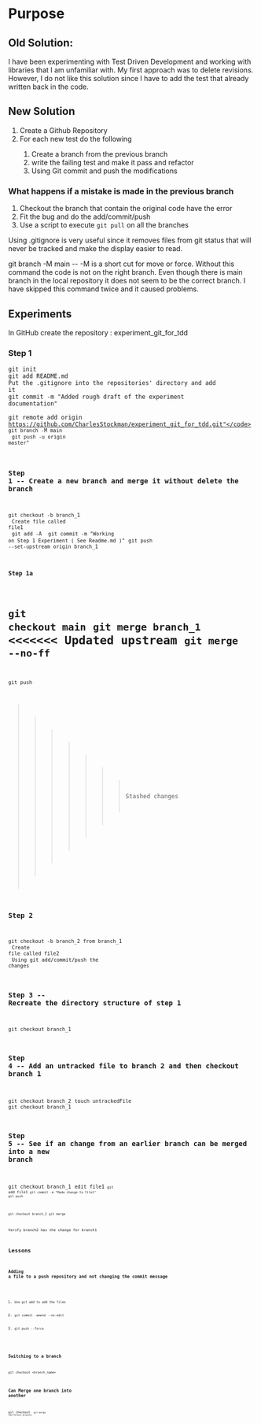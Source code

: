 # Purpose

## Old Solution:
I have been experimenting with Test Driven Development and working with libraries that I am 
unfamiliar with.  My first approach was to delete revisions.  However, I do not like this solution
since I have to add the test that already written back in the code.  

## New Solution

<ol>
    <li>Create a Github Repository</li>
    <li>For each new test do the following</li>
    <ol>
        <li>Create a branch from the previous branch</li>
        <li> write the failing test and make it pass and refactor</li>
        <li> Using Git commit and push the modifications</li>
    </ol>
</ol>

### What happens if a mistake is made in the previous branch
<ol>
    <li>Checkout the branch that contain the original code have the error</li>
    <li>Fit the bug and do the add/commit/push</li>
    <li>Use a script to execute <code>git pull</code> on all the branches </li>
</ol>

Using .gitignore is very useful since it removes files from git status that will never be tracked 
and make the display easier to read.

git branch -M main -- -M is a short cut for move or force.
Without this command the code is not on the right branch.  Even
though there is main branch in the local repository it does not seem
to be the correct branch.  I have skipped this command twice and it 
caused problems.

## Experiments

In GitHub create the repository : experiment_git_for_tdd

### Step 1
<code>git init</code><br>
<code>git add README.md</code><br>
<code>Put the .gitignore into the repositories' directory and add it</code><br>
<code>git commit -m "Added rough draft of the experiment documentation"</code><br>

<code>git remote add origin https://github.com/CharlesStockman/experiment_git_for_tdd.git"</code>
<code>git branch -M main</code><br>
<code>git push -u origin master"</code>

### Step 1 -- Create a new branch and merge it without delete the branch

<code>git checkout -b branch_1</code><br>
<code>Create file called file1</code><br>
<code>git add -A </code>
<code>git commit -m "Working on Step 1 Experiment ( See Readme.md )"</code>
<code>git push --set-upstream origin branch_1</code>

#### Step 1a 
<code>git checkout main</code>
<code>git merge branch_1</code>
<<<<<<< Updated upstream
<code>git merge --no-ff</code>
=======
<code>git push</code>
>>>>>>> Stashed changes

### Step 2 
<code>git checkout -b branch_2 from branch_1 </code><br>
<code>Create file called file2</code><br>
<code>Using git add/commit/push the changes</code>

### Step 3 -- Recreate the directory structure of step 1
<code>git checkout branch_1</code>

### Step 4 -- Add an untracked file to branch 2 and then checkout branch 1 
<code>git checkout branch_2</code>
<code>touch untrackedFile</code>
<code>git checkout branch_1</code>


### Step 5 -- See if an change from an earlier branch can be merged into a new branch
<code>git checkout branch_1</code>
<code>edit file1<code>
<code>git add file1</b>
<code>git commit -m "Made change to file1"</code>
<code>git push</b>

<code>git checkout branch_2</code>
<code>git merge</code>

Verify branch2 has the change for branch1

## Lessons 

### Adding a file to a push repository and not changing the commit message
<ol>
    <li><code>Use git add to add the files</code></li>
    <li><code>git commit -amend --no-edit</code></li>
    <li><code>git push --force</code></li>
</ol>

### Switching to a branch
<code>git checkout <branch_name></code>

### Can Merge one branch into another
<code>git checkout <new branch><code>
<code>git merge <different_branch></code>



